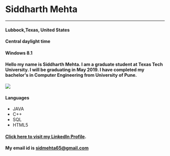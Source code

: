 # Siddharth Mehta

**************************************

#### Lubbock,Texas, United States
#### Central daylight time
#### Windows 8.1
#### Hello my name is Siddharth Mehta. I am a graduate student at Texas Tech University. I will be graduating in May 2019. I have completed my bachelor's in Computer Engineering from University of Pune.
![](https://00e9e64bac3dc8c3522604bfb085c2a108548754ea9b89432e-apidata.googleusercontent.com/download/storage/v1/b/sidmehta65github/o/AdminBuilding.jpg?qk=AD5uMEsIA4JKaWwoZciirelPLKGlj7ImXFnU4XdpPzuy6-hkd8joK5ma7cPf68Zv2eYlG6RpR9GmpZAAo7jsBPSkDr-T-tU48ak3RZAL0hvqbHM3LaSP5KUX-OrdXQVjHsx5GKKZs0RKhRzPPjtXKzpUAE9nMsx55YjDS54qqkfBdI6pESNLrXcRsijf7ua8dm_UWqUtdTTI5r9Fg054LRg9uirxGqQGe8_Z-IiqY7QfFxUJ81ij-GjBCpYt9dSbIr3ygIKJdToQLENcys_ERaneHYKJBTwSl3YAp-AoAheQ6TFhqDN3IBNzT1CS1-fFccsuYK1_pnqYMA0TJs_jkcrSPjdjprb2ObsdYlir0W4l0EYjqLldr2Eo6xWVO-8WwhU2zec_MwICEtA3DiFcbAVBGWD93CdE8-lj2xpt34B3aACgxA3ISMaSbEgAV3QrjBvIcPmUfB0O0UH6FmobHSFXvKrL5xV0PZkoySg8Pk17XwNlaVyoTF5ZHnk0J7zu4Onde-M_50xhrzWvNwCtakYTZKZuk8Mt-3YaDSfDu5GJOzc8ReTDD1AQGLTdfJiVoeeC06payydhI_ad4AAFxereBtqPcrj5A_cNCHVb6TPA5NJrpgQv_1oWclvAiajHkDwNxJ6rKQCzCiIzvfTVqgh0DEWZ3NPMqlQaQZ9ZW_2fgxXTfjoN1Nac0Dw8DGQEVog0fTevtNZ8rvfKiz8G_u6Mi2teElx_TVsNqnQJ94oM2fI4fw2Ot-U)

#### Languages 

* JAVA
* C++
* SQL
* HTML5

#### [Click here to visit my LinkedIn Profile](https://www.linkedin.com/in/siddharth-m-608765150/).
#### My email id is sidmehta65@gmail.com

